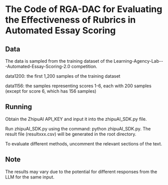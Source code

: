 # The Code of RGA-DAC for Evaluating the Effectiveness of Rubrics in Automated Essay Scoring

## Data
The data is sampled from the training dataset of the Learning-Agency-Lab---Automated-Essay-Scoring-2.0 competition.

data1200: the first 1,200 samples of the training dataset

data1156: the samples representing scores 1-6, each with 200 samples (except for score 6, which has 156 samples)

## Running
Obtain the ZhipuAI API_KEY and input it into the zhipuAI_SDK.py file.

Run zhipuAI_SDK.py using the command: python zhipuAI_SDK.py. The result file (resultxxx.csv) will be generated in the root directory.

To evaluate different methods, uncomment the relevant sections of the text.

## Note
The results may vary due to the potential for different responses from the LLM for the same input.

